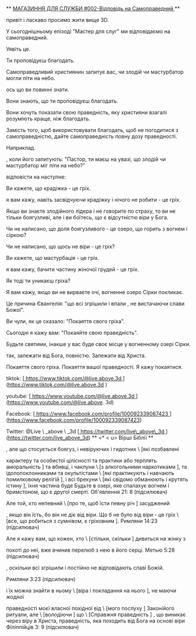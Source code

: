 ** <U> МАГАЗИННЯ ДЛЯ СЛУЖБИ \#002-Відповідь на
Самоправедний </u> **

привіт і ласкаво просимо жити вище 3D.

У сьогоднішньому епізоді "Мастер для слуг" ми відповідаємо на
самоправедний.

Уявіть це.

Ти проповідуєш благодать.

Самоправедливий християнин запитує вас, чи злодій чи мастурбатор могли піти
на небо.

ось що ви повинні знати.

Вони знають, що ти проповідуєш благодать.

Вони хочуть показати свою праведність, яку християни взагалі
розуміють краще, ніж благодать.

Замість того, щоб використовувати благодать, щоб не погодитися з самоправедністю, дайте
самоправедність повну дозу праведності.

Наприклад.

, коли його запитують: "Пастор, ти маєш на увазі, що злодій чи мастурбатор міг піти
на небо?"

відповісти на наступне:

Ви кажете, що крадіжка - це гріх.

я вам кажу, навіть засвідчуючи крадіжку і нічого не робити - це гріх.

Якщо ви знаєте злодійного лідера і не говорите по страху, то ви
не тільки боягузливі, але і ви боїтесь, що є відсутністю віри
у Бога.

Чи не написано, що доля боягузливого - це озеро, що горить
з вогнем і сіркою?

Чи не написано, що щось не віри - це гріх?

Ви кажете, що мастурбація - це гріх.

я вам кажу, бачити частину жіночої грудей - це гріх.

Як тоді ти уникаєш гріха?

Я вам кажу, якщо ви не вирваєте очі, вогненне озеро Сірки
покликає.

Це причина Євангелія: "що всі згрішили і впали
, не вистачаючи слави Божої".

Ви чули, як це сказало: "Покаяття свого гріха".

Сьогодні я кажу вам: "Покаяйте свою праведність".

Будьте святими, інакше у вас буде своє місце у вогненному озері Сірки.

так, залежати від Бога, повністю. Залежати від Христа.

Покаяття свого гріха. Покаяття вашої праведності. Я кажу покаятися.

tiktok:
[<u> https://www.tiktok.com/@live.above.3d </u>] (https://www.tiktok.com/@live.above.3d )

youtube:
[<u> https://www.youtube.com/@live.above.3d </u>] (https://www.youtube.com/@live.above. 3d)

Facebook:
[<u> https://www.facebook.com/profile/100092339087423 </u>] (https://www.facebook.com/profile/100092339087423)

Twitter: @Live \ _above \ _3d
[<u> https://twitter.com/live\_above\_3d </u>] (https://twitter.com/live_above_3d)  ** <* < u> Вірші Біблії </u> **

, але що стосується боягуз, і невіруючих і гидотних \ [які позбавлені

характеру та особистої цілісності та практики або терплять
аморальність \] та вбивці, і чаклуни \ [з алкогольними наркотиками \],
та ідолопоклонниками та окультістами \ [які практикують і навчають помилковому релігій \],
і всі брехуни \ [які свідомо обманюють і крутять істину \], їхня частина
буде Будьте в озері, яке спалахує вогнем і бримстоном, що є
другої смерті.
Об'явлення 21: 8 (підсилювач)

Але той, хто непевний \ [про те, щоб їсти певну річ \] засуджений

, якщо він їсть, бо він не діє від віри. Що б не було від
віри - це гріх \ [все, що робиться з сумнівом, є гріховним \].
Римляни 14:23 (підсилювач)

Але я кажу вам, що кожен, хто \ [стільки, скільки \] дивиться на жінку з

похоті до неї, вже вчинив перелюб з нею в його серці.
Метью 5:28 (підсилювач)

, оскільки всі згрішили і постійно не відповідають славі Божій.

Римляни 3:23 (підсилювач)

і їх можна знайти в ньому \ [віра і покладання на нього \], не маючи жодної

праведності моєї власної похідної від \ [мого послуху \]    Закон*і*його ритуали, але \ [володіючи \] що \ [Справжня праведність \]
, що виникає через віру в Христа, праведність, яка походить від
Бога на основі віри
Філіппійців 3: 9 (підсилювач)
